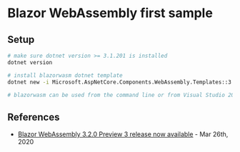 # Blazor WebAssembly first sample

## Setup

```bash
# make sure dotnet version >= 3.1.201 is installed
dotnet version

# install blazorwasm dotnet template
dotnet new -i Microsoft.AspNetCore.Components.WebAssembly.Templates::3.2.0-preview3.20168.3

# blazorwasm can be used from the command line or from Visual Studio 2019
```

## References

- [Blazor WebAssembly 3.2.0 Preview 3 release now available](https://devblogs.microsoft.com/aspnet/blazor-webassembly-3-2-0-preview-3-release-now-available/) - Mar 26th, 2020

